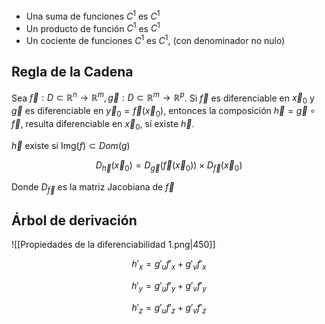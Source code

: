 - Una suma de funciones $C^1$ es $C^1$
- Un producto de función $C^1$ es $C^1$
- Un cociente de funciones $C^1$ es $C^1$, (con denominador no nulo)

## Regla de la Cadena

Sea $\vec f: D\subset\mathbb{R}^n\to\mathbb{R}^m,\vec g: D\subset\mathbb{R}^m\to\mathbb{R}^p$. Si $\vec f$ es diferenciable en $\vec x_0$ y $\vec g$ es diferenciable en $\vec y_0 =\vec f(\vec x_0)$, entonces la composición $\vec h = \vec g \circ\vec f$, resulta diferenciable en $\vec x_0$, sí existe $\vec h$.

$\vec h$ existe si $\text{Img}(f) \subset Dom(g)$

$$
D_{\vec h}(\vec x_0) = D_{\vec g}(\vec f(\vec x_0))\times D_{\vec f}(\vec x_0)
$$

Donde $D_{\vec f}$ es la matriz Jacobiana de $\vec f$

## Árbol de derivación

![[Propiedades de la diferenciabilidad 1.png|450]]

$$
h'_x = g'_u f'_x + g'_vf'_x
$$

$$
h'_y = g'_u f'_y + g'_vf'_y
$$

$$
h'_z = g'_u f'_z + g'_vf'_z
$$
